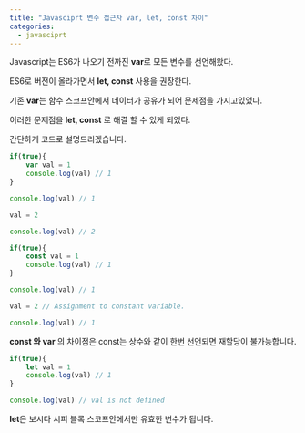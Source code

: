```yaml
---
title: "Javasciprt 변수 접근자 var, let, const 차이"
categories: 
  - javasciprt
---
```


Javascript는 ES6가 나오기 전까진 **var**로 모든 변수를 선언해왔다.

ES6로 버전이 올라가면서 **let, const** 사용을 권장한다.

기존 **var**는 함수 스코프안에서 데이터가 공유가 되어 문제점을 가지고있었다.

이러한 문제점을 **let, const** 로 해결 할 수 있게 되었다.

간단하게 코드로 설명드리겠습니다.

```javascript
if(true){
    var val = 1
    console.log(val) // 1
}

console.log(val) // 1

val = 2

console.log(val) // 2
```

```javascript
if(true){
    const val = 1
    console.log(val) // 1
}

console.log(val) // 1

val = 2 // Assignment to constant variable.

console.log(val) // 1
```

**const 와 var** 의 차이점은 const는 상수와 같이 한번 선언되면 재할당이 불가능합니다.

```javascript
if(true){
    let val = 1
    console.log(val) // 1
}

console.log(val) // val is not defined
```

**let**은 보시다 시피 블록 스코프안에서만 유효한 변수가 됩니다.
